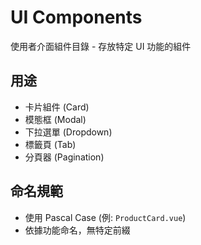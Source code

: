 # UI Components

使用者介面組件目錄 - 存放特定 UI 功能的組件

## 用途
- 卡片組件 (Card)
- 模態框 (Modal)
- 下拉選單 (Dropdown)
- 標籤頁 (Tab)
- 分頁器 (Pagination)

## 命名規範
- 使用 Pascal Case (例: `ProductCard.vue`)
- 依據功能命名，無特定前綴